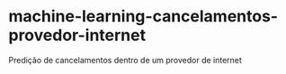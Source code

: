 # machine-learning-cancelamentos-provedor-internet
Predição de cancelamentos dentro de um provedor de internet
